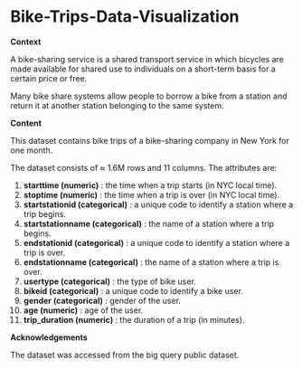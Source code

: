 # Bike-Trips-Data-Visualization

**Context**

A bike-sharing service is a shared transport service in which bicycles are made available for shared use to individuals on a short-term basis for a certain price or free.

Many bike share systems allow people to borrow a bike from a station and return it at another station belonging to the same system.

**Content**

This dataset contains bike trips of a bike-sharing company in New York for one month. 

The dataset consists of ≈ 1.6M rows and 11 columns. The attributes are:
1. **starttime (numeric)** : the time when a trip starts (in NYC local time). 
2. **stoptime (numeric)** : the time when a trip is over (in NYC local time).
3. **startstationid (categorical)** : a unique code to identify a station where a trip begins.
4. **startstationname (categorical)** : the name of a station where a trip begins.
5. **endstationid (categorical)** : a unique code to identify a station where a trip is over.
6. **endstationname (categorical)** : the name of a station where a trip is over.
7. **usertype (categorical)** : the type of bike user. 
8. **bikeid (categorical)** : a unique code to identify a bike user.
9. **gender (categorical)** : gender of the user.
10. **age (numeric)** : age of the user.
11. **trip_duration (numeric)** : the duration of a trip (in minutes).

**Acknowledgements**

The dataset was accessed from the big query public dataset.
